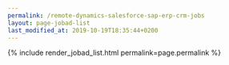 ```yaml
---
permalink: /remote-dynamics-salesforce-sap-erp-crm-jobs
layout: page-jobad-list
last_modified_at: 2019-10-19T18:35:44+0200
---
```

{% include render_jobad_list.html permalink=page.permalink %}

